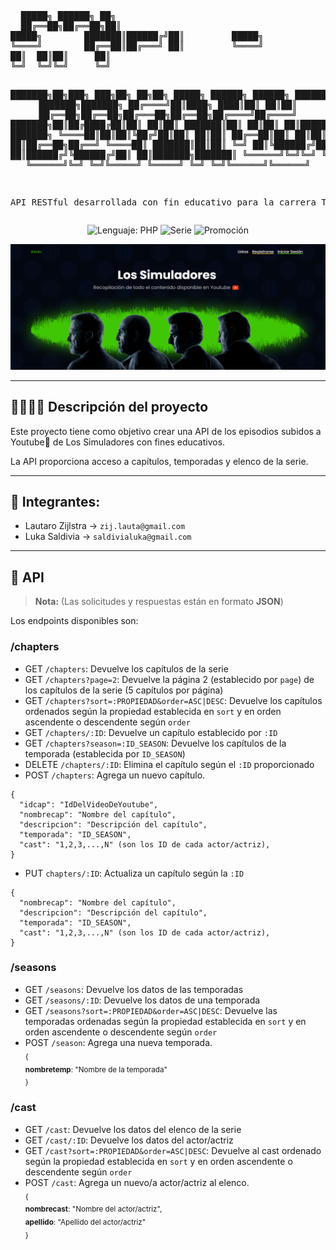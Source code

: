 <div align="center">
<pre>
  █████╗ ██████╗ ██╗                                                                     
  ██╔══██╗██╔══██╗██║                                                                     
█████╗        ███████║██████╔╝██║         █████╗                                                
╚════╝        ██╔══██║██╔═══╝ ██║         ╚════╝                                                     
██║  ██║██║     ██║                                                                     
╚═╝  ╚═╝╚═╝     ╚═╝                                                                     
                                                                                        
███████╗██╗███╗   ███╗██╗   ██╗██╗      █████╗ ██████╗  ██████╗ ██████╗ ███████╗███████╗
██╔════╝██║████╗ ████║██║   ██║██║     ██╔══██╗██╔══██╗██╔═══██╗██╔══██╗██╔════╝██╔════╝
███████╗██║██╔████╔██║██║   ██║██║     ███████║██║  ██║██║   ██║██████╔╝█████╗  ███████╗
╚════██║██║██║╚██╔╝██║██║   ██║██║     ██╔══██║██║  ██║██║   ██║██╔══██╗██╔══╝  ╚════██║
███████║██║██║ ╚═╝ ██║╚██████╔╝███████╗██║  ██║██████╔╝╚██████╔╝██║  ██║███████╗███████║
╚══════╝╚═╝╚═╝     ╚═╝ ╚═════╝ ╚══════╝╚═╝  ╚═╝╚═════╝  ╚═════╝ ╚═╝  ╚═╝╚══════╝╚══════╝

API RESTful desarrollada con fin educativo para la carrera TUDAI
 </pre>
 ![Lenguaje: PHP](https://img.shields.io/badge/Lenguaje-PHP-8A2BE2)
 ![Serie](https://img.shields.io/badge/Serie-Los%20Simuladores-008511)
 ![Promoción](https://img.shields.io/badge/Promoción-pendiente-ffaa00)
</div>

![Captura de pantalla de la página](web-screen.png)




***

## 👷‍♂️👷‍♂️ Descripción del proyecto

Este proyecto tiene como objetivo crear una API de los episodios subidos a Youtube🔴 de Los Simuladores con fines educativos.

La API proporciona acceso a capítulos, temporadas y elenco de la serie.

***
## :busts_in_silhouette: Integrantes:
+ Lautaro Zijlstra  -> `zij.lauta@gmail.com`
+ Luka Saldivia  -> `saldivialuka@gmail.com`
***
## 📮 API
>**Nota:** (Las solicitudes y respuestas están en formato **JSON**)

Los endpoints disponibles son:

### /chapters
- GET `/chapters`: Devuelve los capítulos de la serie
- GET `/chapters?page=2`: Devuelve la página 2 (establecido por `page`) de los capítulos de la serie (5 capítulos por página)
- GET `/chapters?sort=:PROPIEDAD&order=ASC|DESC`: Devuelve los capítulos ordenados según la propiedad establecida en `sort` y en orden ascendente o descendente según `order`
- GET `/chapters/:ID`: Devuelve un capítulo establecido por `:ID`
- GET `/chapters?season=:ID_SEASON`: Devuelve los capítulos de la temporada (establecida por `ID_SEASON`)
- DELETE `/chapters/:ID`: Elimina el capítulo según el `:ID` proporcionado
- POST `/chapters`: Agrega un nuevo capítulo. <br>
```
{
  "idcap": "IdDelVideoDeYoutube",
  "nombrecap": "Nombre del capítulo",
  "descripcion": "Descripción del capítulo",
  "temporada": "ID_SEASON",
  "cast": "1,2,3,...,N" (son los ID de cada actor/actriz),
}
```

- PUT `chapters/:ID`: Actualiza un capítulo según la `:ID`
```
{
  "nombrecap": "Nombre del capítulo",
  "descripcion": "Descripción del capítulo",
  "temporada": "ID_SEASON",
  "cast": "1,2,3,...,N" (son los ID de cada actor/actriz),
}
```

### /seasons
- GET `/seasons`: Devuelve los datos de las temporadas
- GET `/seasons/:ID`: Devuelve los datos de una temporada
- GET `/seasons?sort=:PROPIEDAD&order=ASC|DESC`: Devuelve las temporadas ordenadas según la propiedad establecida en `sort` y en orden ascendente o descendente según `order`
- POST `/season`: Agrega una nueva temporada. <br>
<sub>{ <br>
  **nombretemp**: "Nombre de la temporada" <br>
}</sub>


### /cast
- GET `/cast`: Devuelve los datos del elenco de la serie
- GET `/cast/:ID`: Devuelve los datos del actor/actriz
- GET `/cast?sort=:PROPIEDAD&order=ASC|DESC`: Devuelve al cast ordenado según la propiedad establecida en `sort` y en orden ascendente o descendente según `order`
- POST `/cast`: Agrega un nuevo/a actor/actriz al elenco. <br>
<sub>{ <br>
  **nombrecast**: "Nombre del actor/actriz", <br>
  **apellido**: "Apellido del actor/actriz" <br>
}</sub>

